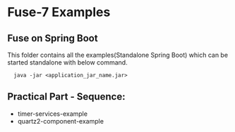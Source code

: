 # Fuse-7 Examples

## Fuse on Spring Boot

This folder contains all the examples(Standalone Spring Boot) which can be started standalone with below command.

```
  java -jar <application_jar_name.jar>
```

## Practical Part - Sequence:

- timer-services-example
- quartz2-component-example
